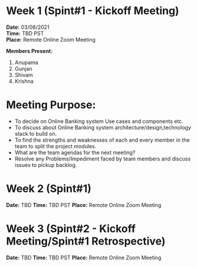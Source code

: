 # Week 1 (Spint#1 - Kickoff Meeting)

<b>Date:</b> 03/08/2021 </br>
<b>Time:</b> TBD PST </br>
<b>Place:</b> Remote Online Zoom Meeting

<b>Members Present: </b> 
1. Anupama  
2. Gunjan
3. Shivam  
4. Krishna  

# Meeting Purpose:
*  To decide on Online Banking system Use cases and components etc.
*  To discuss about Online Banking system architecture/design,technology stack to build on.
*  To find the strengths and weaknesses of each and every member in the team to split the project modules.
*  What are the team agendas for the next meeting?
*  Resolve any Problems/Impediment faced by team members and discuss issues to pickup backlog.

# Week 2 (Spint#1)

<b>Date:</b> TBD
<b>Time:</b> TBD PST
<b>Place:</b> Remote Online Zoom Meeting

# Week 3 (Spint#2 - Kickoff Meeting/Spint#1 Retrospective)
<b>Date:</b> TBD
<b>Time:</b> TBD PST
<b>Place:</b> Remote Online Zoom Meeting


